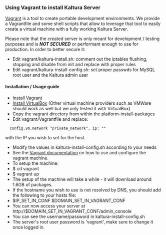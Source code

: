 ### Using Vagrant to install Kaltura Server

[Vagrant](https://www.vagrantup.com/) is a tool to create portable development environments. We provide a Vagrantfile and some shell scripts that allow to leverage that tool to easily create a virtual machine with a fully working Kaltura Server.

Please note that the created server is only meant for development / testing purposes and is **_NOT SECURED_** or performant enough to use for production.
In order to better secure it: 
* Edit vagrant/kaltura-install.sh: comment out the iptables flushing, stopping and disable from init and replace with proper rules
* Edit vagrant/kaltura-install-config.sh: set proper passwds for MySQL root user and the Kaltura admin user 

#### Installation / Usage guide

* [Install Vagrant](https://www.vagrantup.com/downloads.html)
* [Install VirtualBox](https://www.virtualbox.org/wiki/Downloads) (Other virtual machine providers such as VMWare should work as well but we only tested it with VirtualBox)
* Copy the vagrant directory from within the platform-install-packages
* Edit vagrant/Vagrantfile and replace:
```
  config.vm.network "private_network", ip: ""
```
with the IP you wish to set for the host.
* Modify the values in kaltura-install-config.sh according to your needs
* See the [Vagrant documentation](https://docs.vagrantup.com/) on how to use and configure the vagrant machine.
* To setup the machine:
* $ cd vagrant
* $ vagrant up
* The setup of the machine will take a while - it will download around 1.6GB of packages.
* If the hostname you wish to use is not resolved by DNS, you should add the following to your hosts file:
* $IP_SET_IN_CONF $DOMAIN_SET_IN_VAGRANT_CONF
* You can now access your server at http://$DOMAIN_SET_IN_VAGRANT_CONF/admin_console
* You can see the username/password in kaltura-install-config.sh
* The server's root user password is 'vagrant', make sure to change it once logged in.
